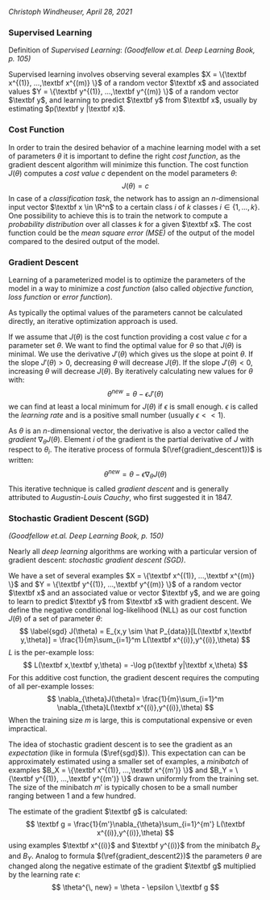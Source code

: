 *Christoph Windheuser, April 28, 2021*

### Supervised Learning

Definition of *Supervised Learning*:
*(Goodfellow et.al. Deep Learning Book, p. 105)*

Supervised learning involves observing several examples $X = \{\textbf x^{(1)}, ...,\textbf x^{(m)} \}$ of a random vector $\textbf x$ and associated values $Y = \{\textbf y^{(1)}, ...,\textbf y^{(m)} \}$ of a random vector $\textbf y$, and learning to predict $\textbf y$ from $\textbf x$, usually by estimating $p(\textbf y |\textbf x)$.

### Cost Function

In order to train the desired behavior of a machine learning model with a set of parameters $\theta$ it is important to define the right *cost function*, as the gradient descent algorithm will minimize this function. The cost function $J(\theta)$ computes a *cost value* $c$ dependent on the model parameters $\theta$:
$$
J(\theta) = c
$$
In case of a *classification task*, the network has to assign an $n$-dimensional input vector $\textbf x \in \R^n$ to a certain class $i$ of $k$ classes $i \in \{1, ..., k \}$. One possibility to achieve this is to train the network to compute a *probability distribution* over all classes $k$ for a given $\textbf x$. The cost function could be the *mean square error (MSE)* of the output of the model compared to the desired output of the model.

### Gradient Descent

Learning of a parameterized model is to optimize the parameters of the model in a way to minimize a *cost function*  (also called *objective function, loss function* or *error function*).

As typically the optimal values of the parameters cannot be calculated directly, an iterative optimization approach is used.

If we assume that $J(\theta)$ is the cost function providing a cost value $c$ for a parameter set $\theta$. We want to find the optimal value for $\theta$ so that $J(\theta)$ is minimal. We use the derivative $J'(\theta)$ which gives us the slope at point $\theta$. If the slope $J'(\theta) > 0$, decreasing $\theta$ will decrease $J(\theta)$. If the slope $J'(\theta) < 0$, increasing $\theta$ will decrease $J(\theta)$. By iteratively calculating new values for $\theta$ with:
$$
\label{gradient_descent1}
\theta^{new} = \theta - \epsilon J'(\theta)
$$
we can find at least a local minimum for $J(\theta)$ if $\epsilon$ is small enough. $\epsilon$ is called the *learning rate* and is a positive small number (usually $\epsilon << 1$). 

As $\theta$ is an $n$-dimensional vector, the derivative is also a vector called the *gradient* $\nabla_{\theta} J(\theta)$. Element $i$ of the gradient is the partial derivative of $J$ with respect to $\theta_i$. The iterative process of formula $(\ref{gradient_descent1})$ is written:
$$
\label{gradient_descent2}
\theta^{new} = \theta - \epsilon \nabla_{\theta} J(\theta)
$$
This iterative technique is called *gradient descent* and is generally attributed to *Augustin-Louis Cauchy*, who first suggested it in 1847. 

### Stochastic Gradient Descent (SGD)

*(Goodfellow et.al. Deep Learning Book, p. 150)*

Nearly all *deep learning* algorithms are working with a particular version of gradient descent: *stochastic gradient descent (SGD)*. 

We have a set of several examples $X = \{\textbf x^{(1)}, ...,\textbf x^{(m)} \}$ and $Y = \{\textbf y^{(1)}, ...,\textbf y^{(m)} \}$ of a random vector $\textbf x$ and an associated value or vector $\textbf y$, and we are going to learn to predict $\textbf y$ from $\textbf x$ with gradient descent. We define the negative conditional log-likelihood (NLL) as our cost function $J( \theta)$ of a set of parameter $\theta$:
$$
\label{sgd}
J(\theta) = E_{x,y \sim \hat P_{data}}[L(\textbf x,\textbf y,\theta)] = \frac{1}{m}\sum_{i=1}^m L(\textbf x^{(i)},y^{(i)},\theta)
$$
$L$ is the per-example loss:
$$
L(\textbf x,\textbf y,\theta) = -\log p(\textbf y|\textbf x,\theta)
$$
For this additive cost function, the gradient descent requires the computing of all per-example losses:
$$
\nabla_{\theta}J(\theta)= \frac{1}{m}\sum_{i=1}^m \nabla_{\theta}L(\textbf x^{(i)},y^{(i)},\theta)
$$
When the training size $m$ is large, this is computational expensive or even impractical.

The idea of stochastic gradient descent is to see the gradient as an *expectation* (like in formula ($\ref{sgd}$)). This expectation can can be approximately estimated using a smaller set of examples, a *minibatch* of examples $B_X = \{\textbf x^{(1)}, ...,\textbf x^{(m')} \}$ and $B_Y = \{\textbf y^{(1)}, ...,\textbf y^{(m')} \}$ drawn uniformly from the training set. The size of the minibatch $m'$ is typically chosen to be a small number ranging between 1 and a few hundred. 

The estimate of the gradient $\textbf g$ is calculated:
$$
\textbf g = \frac{1}{m'}\nabla_{\theta}\sum_{i=1}^{m'} L(\textbf x^{(i)},y^{(i)},\theta)
$$
using examples $\textbf x^{(i)}$ and $\textbf y^{(i)}$ from the minibatch $B_X$ and $B_Y$. Analog to formula $(\ref{gradient_descent2})$ the parameters $\theta$ are changed along the negative estimate of the gradient $\textbf g$ multiplied by the learning rate $\epsilon$:
$$
\theta^{\, new} = \theta - \epsilon \,\textbf g
$$










